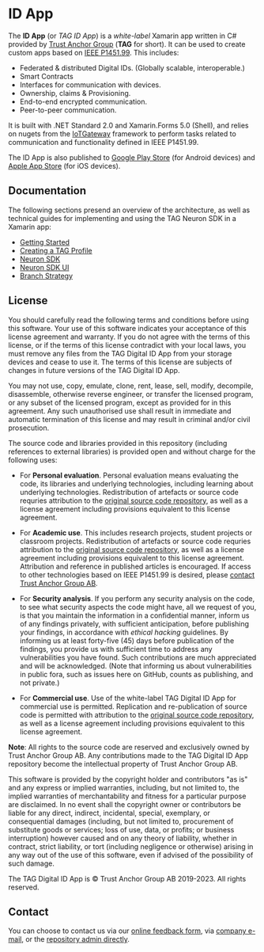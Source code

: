 # ID App

The **ID App** (or *TAG ID App*) is a *white-label* Xamarin app written in C# provided by [Trust Anchor Group](https://trustanchorgroup.com/) 
(**TAG** for short). It can be used to create custom apps based on [IEEE P1451.99](https://gitlab.com/IEEE-SA/XMPPI/IoT). This includes:

* Federated & distributed Digital IDs. (Globally scalable, interoperable.)
* Smart Contracts
* Interfaces for communication with devices.
* Ownership, claims & Provisioning.
* End-to-end encrypted communication.
* Peer-to-peer communication.

It is built with .NET Standard 2.0 and Xamarin.Forms 5.0 (Shell), and relies on nugets from the [IoTGateway](https://github.com/PeterWaher/IoTGateway) 
framework to perform tasks related to communication and functionality defined in IEEE P1451.99.

The ID App is also published to [Google Play Store][] (for Android devices) and [Apple App Store][] (for iOS devices).

[Google Play Store]: https://play.google.com/store/apps/details?id=com.tag.IdApp
[Apple App Store]: https://apps.apple.com/se/app/trust-anchor-id/id1580610247

## Documentation ##

The following sections presend an overview of the architecture, as well as technical guides for implementing and using the TAG Neuron SDK 
in a Xamarin app:

- [Getting Started](Content/GettingStarted.md)
- [Creating a TAG Profile](Content/CreatingATAGProfile.md)
- [Neuron SDK](Content/NeuronSDK.md)
- [Neuron SDK UI](Content/NeuronSDKUI.md)
- [Branch Strategy](Content/BranchStrategy.md)

## License

You should carefully read the following terms and conditions before using this software. Your use of this software indicates your acceptance of this 
license agreement and warranty. If you do not agree with the terms of this license, or if the terms of this license contradict with your local laws, 
you must remove any files from the TAG Digital ID App from your storage devices and cease to use it. The terms of this license are subjects of changes 
in future versions of the TAG Digital ID App.

You may not use, copy, emulate, clone, rent, lease, sell, modify, decompile, disassemble, otherwise reverse engineer, or transfer the licensed program, 
or any subset of the licensed program, except as provided for in this agreement. Any such unauthorised use shall result in immediate and automatic 
termination of this license and may result in criminal and/or civil prosecution.

The source code and libraries provided in this repository (including references to external libraries) is provided open and without charge for the following uses:

* For **Personal evaluation**. Personal evaluation means evaluating the code, its libraries and underlying technologies, including learning about underlying technologies.
Redistribution of artefacts or source code requries attribution to the [original source code repository](https://github.com/Trust-Anchor-Group/XamarinApp), as well as a 
license agreement including provisions equivalent to this license agreement.

* For **Academic use**. This includes research projects, student projects or classroom projects. Redistribution of artefacts or source code requries attribution to the 
[original source code repository](https://github.com/Trust-Anchor-Group/XamarinApp), as well as a license agreement including provisions equivalent to this license agreement. 
Attribution and reference in published articles is encouraged. If access to other technologies based on IEEE P1451.99 is desired, please [contact Trust Anchor Group AB](#contact).

* For **Security analysis**. If you perform any security analysis on the code, to see what security aspects the code might have, all we request of you, is that you 
maintain the information in a confidential manner, inform us of any findings privately, with sufficient anticipation, before publishing your findings, in accordance 
with *ethical hacking* guidelines. By informing us at least forty-five (45) days before publication of the findings, you provide us with sufficient time to address 
any vulnerabilities you have found. Such contributions are much appreciated and will be acknowledged. (Note that informing us about vulnerabilities in public fora,
such as issues here on GitHub, counts as publishing, and not private.)

* For **Commercial use**. Use of the white-label TAG Digital ID App for commercial use is permitted. Replication and re-publication of source code is permitted with
attribution to the [original source code repository](https://github.com/Trust-Anchor-Group/XamarinApp), as well as a license agreement including provisions equivalent 
to this license agreement.

**Note**: All rights to the source code are reserved and exclusively owned by Trust Anchor Group AB. Any contributions made to the TAG Digital ID App repository 
become the intellectual property of Trust Anchor Group AB.

This software is provided by the copyright holder and contributors "as is" and any express or implied warranties, including, but not limited to, the implied 
warranties of merchantability and fitness for a particular purpose are disclaimed. In no event shall the copyright owner or contributors be liable for any 
direct, indirect, incidental, special, exemplary, or consequential damages (including, but not limited to, procurement of substitute goods or services; loss 
of use, data, or profits; or business interruption) however caused and on any theory of liability, whether in contract, strict liability, or tort (including 
negligence or otherwise) arising in any way out of the use of this software, even if advised of the possibility of such damage.

The TAG Digital ID App is © Trust Anchor Group AB 2019-2023. All rights reserved.

## Contact

You can choose to contact us via our [online feedback form](https://lab.tagroot.io/Feedback.md), via [company e-mail](mailto:info@trustanchorgroup.com), or the
[repository admin directly](https://www.linkedin.com/in/peterwaher/).
